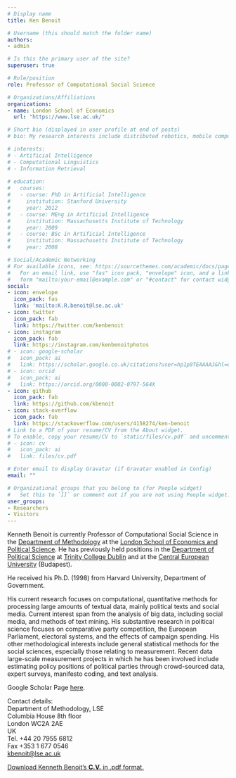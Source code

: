 ```yaml
---
# Display name
title: Ken Benoit

# Username (this should match the folder name)
authors:
- admin

# Is this the primary user of the site?
superuser: true

# Role/position
role: Professor of Computational Social Science

# Organizations/Affiliations
organizations:
- name: London School of Economics
  url: "https://www.lse.ac.uk/"

# Short bio (displayed in user profile at end of posts)
# bio: My research interests include distributed robotics, mobile computing and programmable matter.

# interests:
# - Artificial Intelligence
# - Computational Linguistics
# - Information Retrieval
 
# education:
#   courses:
#   - course: PhD in Artificial Intelligence
#     institution: Stanford University
#     year: 2012
#   - course: MEng in Artificial Intelligence
#     institution: Massachusetts Institute of Technology
#     year: 2009
#   - course: BSc in Artificial Intelligence
#     institution: Massachusetts Institute of Technology
#     year: 2008

# Social/Academic Networking
# For available icons, see: https://sourcethemes.com/academic/docs/page-builder/#icons
#   For an email link, use "fas" icon pack, "envelope" icon, and a link in the
#   form "mailto:your-email@example.com" or "#contact" for contact widget.
social:
- icon: envelope
  icon_pack: fas
  link: 'mailto:K.R.benoit@lse.ac.uk'
- icon: twitter
  icon_pack: fab
  link: https://twitter.com/kenbenoit
- icon: instagram
  icon_pack: fab
  link: https://instagram.com/kenbenoitphotos
# - icon: google-scholar
#   icon_pack: ai
#   link: https://scholar.google.co.uk/citations?user=hp1p9TEAAAAJ&hl=en
# - icon: orcid
#   icon_pack: ai
#   link: https://orcid.org/0000-0002-0797-564X
- icon: github
  icon_pack: fab
  link: https://github.com/kbenoit
- icon: stack-overflow
  icon_pack: fab
  link: https://stackoverflow.com/users/4158274/ken-benoit
# Link to a PDF of your resume/CV from the About widget.
# To enable, copy your resume/CV to `static/files/cv.pdf` and uncomment the lines below.
# - icon: cv
#   icon_pack: ai
#   link: files/cv.pdf

# Enter email to display Gravatar (if Gravatar enabled in Config)
email: ""

# Organizational groups that you belong to (for People widget)
#   Set this to `[]` or comment out if you are not using People widget.
user_groups:
- Researchers
- Visitors
---
```


Kenneth Benoit is currently Professor of Computational Social Science in the [Department of Methodology](http://www2.lse.ac.uk/methodologyInstitute/Home.aspx) at the [London School of Economics and Political Science](http://www.lse.ac.uk/).  He has previously held positions in the [Department of Political Science](http://www.tcd.ie/Political_Science/) at  [Trinity College Dublin](http://www.tcd.ie "TCD") and at the [Central European University](http://www.ceu.hu) (Budapest).

He received his Ph.D. (1998) from Harvard University, Department of Government.

His current research focuses on computational, quantitative methods for processing large amounts of textual data, mainly political texts and social media. Current interest span from the analysis of big data, including social media, and methods of text mining. His substantive research in political science focuses on comparative party competition, the European Parliament, electoral systems, and the effects of campaign spending. His other methodological interests include general statistical methods for the social sciences, especially those relating to measurement. Recent data large-scale measurement projects in which he has been involved include estimating policy positions of political parties through crowd-sourced data, expert surveys, manifesto coding, and text analysis.

Google Scholar Page [here](https://scholar.google.co.uk/citations?user=hp1p9TEAAAAJ).

Contact details:  
Department of Methodology, LSE  
Columbia House 8th floor  
London WC2A 2AE  
UK  
Tel. +44 20 7955 6812  
Fax +353 1 677 0546  
[kbenoit@lse.ac.uk](mailto:K.R.Benoit@lse.ac.uk "Send me an e-mail")

[Download Kenneth Benoit’s **C.V.** in .pdf format.](/pdfs/KenBenoitCV.pdf "CV in pdf format")
